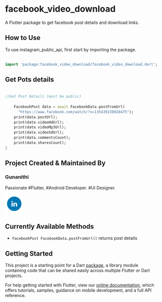 # facebook_video_download 

A Flutter package to get facebook post details and download links.

## How to Use 

To use instagram_public_api, first start by importing the package.
```dart

import 'package:facebook_video_download/facebook_video_download.dart';

```

## Get Pots details

```dart

//Get Post Details (must be public)

    FacebookPost data = await FacebookData.postFromUrl(
      "https://www.facebook.com/watch/?v=135439238028475");
    print(data.postUrl);
    print(data.videoHdUrl);
    print(data.videoMp3Url);
    print(data.videoSdUrl);
    print(data.commentsCount);
    print(data.sharesCount);
}

```

## Project Created & Maintained By

### Gunanithi

Passionate #Flutter, #Android Developer. #UI Designer.

<a href="https://www.linkedin.com/in/imtheguna/"><img src="https://github.com/aritraroy/social-icons/blob/master/linkedin-icon.png?raw=true" width="60"></a>


## Currently Available Methods
- `FacebookPost FacebookData.postFromUrl()` returns post details

## Getting Started

This project is a starting point for a Dart
[package](https://flutter.dev/developing-packages/),
a library module containing code that can be shared easily across
multiple Flutter or Dart projects.

For help getting started with Flutter, view our 
[online documentation](https://flutter.dev/docs), which offers tutorials, 
samples, guidance on mobile development, and a full API reference.
